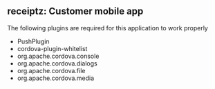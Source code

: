 receiptz: Customer mobile app
---

The following plugins are required for this application to work properly

- PushPlugin
- cordova-plugin-whitelist
- org.apache.cordova.console
- org.apache.cordova.dialogs
- org.apache.cordova.file
- org.apache.cordova.media